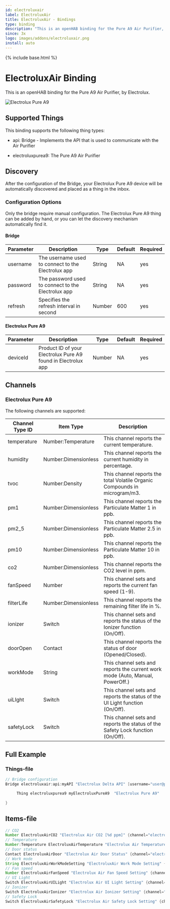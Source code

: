 ```yaml
---
id: electroluxair
label: ElectroluxAir
title: ElectroluxAir - Bindings
type: binding
description: "This is an openHAB binding for the Pure A9 Air Purifier, by Electrolux."
since: 3x
logo: images/addons/electroluxair.png
install: auto
---
```


<!-- Attention authors: Do not edit directly. Please add your changes to the appropriate source repository -->

{% include base.html %}

# ElectroluxAir Binding

This is an openHAB binding for the Pure A9 Air Purifier, by Electrolux.

![Electrolux Pure A9](doc/electrolux_pure_a9.png)

## Supported Things

This binding supports the following thing types:

- api: Bridge - Implements the API that is used to communicate with the Air Purifier

- electroluxpurea9: The Pure A9 Air Purifier

## Discovery

After the configuration of the Bridge, your Electrolux Pure A9 device will be automatically discovered and placed as a thing in the inbox.

### Configuration Options

Only the bridge require manual configuration. The Electrolux Pure A9 thing can be added by hand, or you can let the discovery mechanism automatically find it.

#### Bridge

| Parameter | Description                                                  | Type   | Default  | Required |
|-----------|--------------------------------------------------------------|--------|----------|----------|
| username  | The username used to connect to the Electrolux app           | String | NA       | yes      |        
| password  | The password used to connect to the Electrolux app           | String | NA       | yes      |
| refresh   | Specifies the refresh interval in second                     | Number | 600      | yes      |

#### Electrolux Pure A9

| Parameter | Description                                                             | Type   | Default  | Required |
|-----------|-------------------------------------------------------------------------|--------|----------|----------|
| deviceId  | Product ID of your Electrolux Pure A9 found in Electrolux app           | Number | NA       | yes      |

## Channels

### Electrolux Pure A9

The following channels are supported:

| Channel Type ID             | Item Type             | Description                                                                    |
|-----------------------------|-----------------------|--------------------------------------------------------------------------------|
| temperature                 | Number:Temperature    | This channel reports the current temperature.                                  |
| humidity                    | Number:Dimensionless  | This channel reports the current humidity in percentage.                       |
| tvoc                        | Number:Density        | This channel reports the total Volatile Organic Compounds in microgram/m3.     |
| pm1                         | Number:Dimensionless  | This channel reports the Particulate Matter 1 in ppb.                          |
| pm2_5                       | Number:Dimensionless  | This channel reports the Particulate Matter 2.5 in ppb.                        |
| pm10                        | Number:Dimensionless  | This channel reports the Particulate Matter 10 in ppb.                         |
| co2                         | Number:Dimensionless  | This channel reports the CO2 level in ppm.                                     |
| fanSpeed                    | Number                | This channel sets and reports the current fan speed (1-9).                     |
| filterLife                  | Number:Dimensionless  | This channel reports the remaining filter life in %.                           |
| ionizer                     | Switch                | This channel sets and reports the status of the Ionizer function (On/Off).     |
| doorOpen                    | Contact               | This channel reports the status of door (Opened/Closed).                       |
| workMode                    | String                | This channel sets and reports the current work mode (Auto, Manual, PowerOff.)  |
| uiLIght                     | Switch                | This channel sets and reports the status of the UI Light function (On/Off).    |
| safetyLock                  | Switch                | This channel sets and reports the status of the Safety Lock  function (On/Off).|

## Full Example

### Things-file

```java
// Bridge configuration
Bridge electroluxair:api:myAPI "Electrolux Delta API" [username="user@password.com", password="12345", refresh="300"] {

     Thing electroluxpurea9 myElectroluxPureA9  "Electrolux Pure A9"    [ deviceId="123456789" ]
     
}
```

## Items-file

```java
// CO2
Number ElectroluxAirCO2 "Electrolux Air CO2 [%d ppm]" {channel="electroluxair:electroluxpurea9:myAPI:MyElectroluxPureA9:co2"}
// Temperature
Number:Temperature ElectroluxAirTemperature "Electrolux Air Temperature" {channel="electroluxair:electroluxpurea9:myAPI:myElectroluxPureA9:temperature"}
// Door status
Contact ElectroluxAirDoor "Electrolux Air Door Status" {channel="electroluxair:electroluxpurea9:myAPI:myElectroluxPureA9:doorOpen"}
// Work mode
String ElectroluxAirWorkModeSetting "ElectroluxAir Work Mode Setting" {channel="electroluxair:electroluxpurea9:myAPI:myElectroluxPureA9:workMode"}
// Fan speed
Number ElectroluxAirFanSpeed "Electrolux Air Fan Speed Setting" {channel="electroluxair:electroluxpurea9:myAPI:myElectroluxPureA9:fanSpeed"}
// UI Light
Switch ElectroluxAirUILight "Electrolux Air UI Light Setting" {channel="electroluxair:electroluxpurea9:myAPI:myElectroluxPureA9:uiLight"}
// Ionizer
Switch ElectroluxAirIonizer "Electrolux Air Ionizer Setting" {channel="electroluxair:electroluxpurea9:myAPI:myElectroluxPureA9:ionizer"}
// Safety Lock
Switch ElectroluxAirSafetyLock "Electrolux Air Safety Lock Setting" {channel="electroluxair:electroluxpurea9:myAPI:myElectroluxPureA9:safetyLock"}
```
